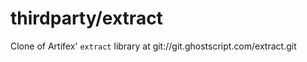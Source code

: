 # thirdparty/extract

Clone of Artifex' `extract` library at git://git.ghostscript.com/extract.git

